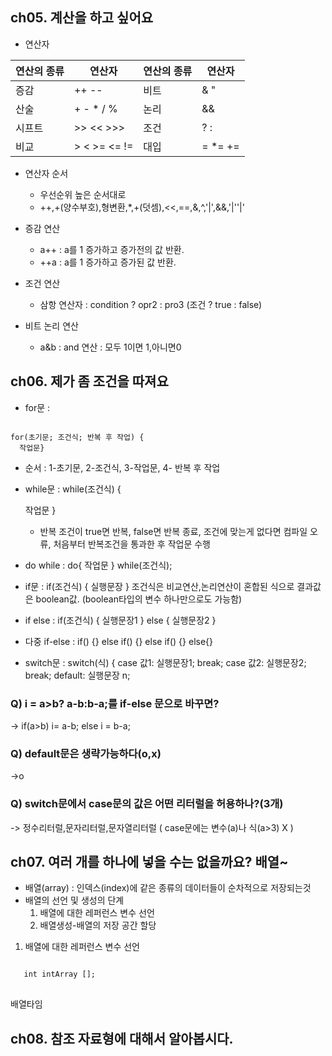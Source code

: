 ## ch05. 계산을 하고 싶어요
- 연산자 <p>

|연산의 종류|연산자|연산의 종류|연산자|
|---------|--------|--------|----------|
|증감|++ --|비트 |& "|" ^~|
|산술|+ - * / %|논리|&& || ! ^|
|시프트|>> << >>>|조건|? :|
|비교|> < >= <= !=|대입|= *= +=|

- 연산자 순서
  - 우선순위 높은 순서대로
  - ++,+(양수부호),형변환,*,+(덧셈),<<,==,&,^,'|',&&,'|''|'
  
- 증감 연산
  - a++ : a를 1 증가하고 증가전의 값 반환.
  - ++a : a를 1 증가하고 증가된 값 반환.
- 조건 연산
  - 삼항 연산자 : condition ? opr2 : pro3  (조건 ? true : false)
- 비트 논리 연산
  - a&b : and 연산 : 모두 1이면 1,아니면0


## ch06. 제가 좀 조건을 따져요
- for문 :
<pre>
<code>
for(초기문; 조건식; 반복 후 작업) {
  작업문}
</code></pre>

  - 순서 : 1-초기문, 2-조건식, 3-작업문, 4- 반복 후 작업
 
- while문 : while(조건식) {
        <p>작업문
      }
  - 반복 조건이 true면 반복, false면 반복 종료, 조건에 맞는게 없다면 컴파일 오류, 처음부터 반복조건을 통과한 후 작업문 수행

- do while : do{
      작업문
  } while(조건식);

- if문 : if(조건식) { 실행문장 }
    조건식은 비교연산,논리연산이 혼합된 식으로 결과값은 boolean값. (boolean타입의 변수 하나만으로도 가능함)
- if else : if(조건식) {
        실행문장1
    }
            else   {
            실행문장2
    }

- 다중 if-else : if() {}
  else if() {}
  else if() {}
  else{}

- switch문 : switch(식) {
case 값1:
실행문장1;
break;
case 값2:
실행문장2;
break;
default:
실행문장 n;

### Q) i = a>b? a-b:b-a;를 if-else 문으로 바꾸면?
-> if(a>b)
i= a-b;
else
i = b-a;

### Q) default문은 생략가능하다(o,x)
->o

### Q) switch문에서 case문의 값은 어떤 리터럴을 허용하나?(3개) 
-> 정수리터럴,문자리터럴,문자열리터럴 ( case문에는 변수(a)나 식(a>3) X )



## ch07. 여러 개를 하나에 넣을 수는 없을까요? 배열~
- 배열(array) : 인덱스(index)에 같은 종류의 데이터들이 순차적으로 저장되는것
- 배열의 선언 및 생성의 단계
  1. 배열에 대한 레퍼런스 변수 선언
  2. 배열생성-배열의 저장 공간 할당
1. 배열에 대한 레퍼런스 변수 선언
<pre>
<code>
   int intArray [];
</code>
</pre>
배열타임


## ch08. 참조 자료형에 대해서 알아봅시다.

